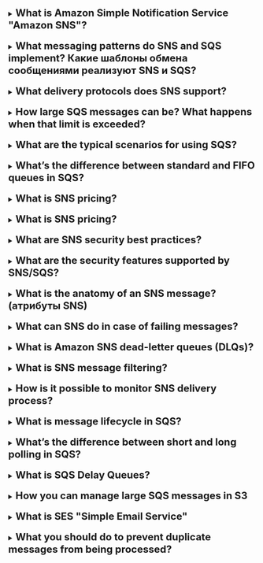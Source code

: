 [//]:# (What is Amazon Simple Notification Service "Amazon SNS"?)

<details>
    <summary>
        <b><big><big>
            What is Amazon Simple Notification Service "Amazon SNS"?
        </big></big></b>
    </summary>

Amazon Simple Notification Service (Amazon SNS) —
это веб-служба отправки уведомлений из облака.
Он предоставляет разработчикам возможность публиковать сообщения
из приложения и немедленно доставлять их подписчикам
или другим приложениям.

</details>
<br>

[//]:# (What messaging patterns do SNS and SQS implement? Какие шаблоны обмена сообщениями реализуют SNS и SQS?)

<details>
    <summary>
        <b><big><big>
            What messaging patterns do SNS and SQS implement? Какие шаблоны обмена сообщениями реализуют SNS и SQS?
        </big></big></b>
    </summary>

Amazon SNS позволяет приложениям отправлять срочные сообщения
нескольким подписчикам с помощью механизма «push»,
что избавляет от необходимости периодически проверять или «опрашивать»
наличие обновлений.

SQS - это служба очереди сообщений, используемая для обмена сообщениями
через модель опроса (когда пользователь сам спрашивает если ли сообщение),
и может использоваться для разделения компонентов отправки и получения.

</details>
<br>

[//]:# (What delivery protocols does SNS support?)

<details>
    <summary>
        <b><big><big>
            What delivery protocols does SNS support?
        </big></big></b>
    </summary>

Сообщение отправляются по транспортным протоколам
HTTP, HTTPS, Email-JSON и SQS,
будет состоять из простого объекта JSON,
который будет включать вложенную информацию

</details>
<br>

[//]:# (How large SQS messages can be? What happens when that limit is exceeded?)

<details>
    <summary>
        <b><big><big>
            How large SQS messages can be? What happens when that limit is exceeded?
        </big></big></b>
    </summary>

Максимальный размер — 262 144 байта (256 КБ).

Для отправки сообщений размером более 256 КБ можно использовать
расширенную клиентскую библиотеку Amazon SQS для Java.

Эта библиотека позволяет отправлять сообщения Amazon SQS,
содержащие ссылку на полезные данные сообщения в Amazon S3.
Максимальный размер полезной нагрузки составляет 2 ГБ.

В случае превышения aws разделит сообщения и отправит

</details>
<br>

[//]:# (What are the typical scenarios for using SQS?)

<details>
    <summary>
        <b><big><big>
            What are the typical scenarios for using SQS?
        </big></big></b>
    </summary>

Лучший механизм использования очередей является собственно механизм очереди
когда что-то одновременно получает огромное кол-во сообщений и эти
сообщения мы не можем обработать сразу ввиду своих вычислительных способностей

Физическим примером является смс голосование, когда огромное кол-во людей
фигачить в сервис и он кидает все сообщения в очередь и обрабатывает
без риска тормоза всей системы

</details>
<br>

[//]:# (What’s the difference between standard and FIFO queues in SQS?)

<details>
    <summary>
        <b><big><big>
            What’s the difference between standard and FIFO queues in SQS?
        </big></big></b>
    </summary>

Стандартные очереди

- **Неограниченная пропускная способность.**
  Стандартные очереди поддерживают почти неограниченное количество
  транзакций в секунду (TPS).

- **Доставка по принципу «хотя бы один раз».**
  Сообщение доставляется как минимум один раз, иногда доставляется несколько копий сообщения.

- **Упорядочение «Наилучшее из возможного».**
  Иногда сообщения могут быть доставлены в порядке, отличающемся от
  порядка их отправки.

Очереди FIFO (First in First out)

- **Высокая пропускная способность.**
  По умолчанию очереди FIFO поддерживают обработку до 300 сообщений
  в секунду (300 операций отправки, получения или удаления в секунду).

- **Строго однократная обработка.**
  Сообщение доставляется один раз и остается доступным до тех пор,
  пока получатель не обработает и не удалит его.
  Дублирующие сообщения в очередь не помещаются.

- **Доставка по принципу «первым получено – первым отправлено».**
  Порядок, в котором сообщения отправляются и принимаются,
  строго сохраняется.

</details>
<br>

[//]:# (What is SNS pricing?)

<details>
    <summary>
        <b><big><big>
            What is SNS pricing?
        </big></big></b>
    </summary>

В зависимости от типа передачи сообщения, цена выстраивается от кол-ва сообщений
как пример
Mobile Push Notifications	$0.50 per million notifications

</details>
<br>

[//]:# (What is SQS pricing?)

<details>
    <summary>
        <b><big><big>
            What is SNS pricing?
        </big></big></b>
    </summary>

В зависимости от типа передачи сообщения, цена выстраивается от кол-ва сообщений
и типа выбранной обработки (Standard \\ FIFO)
как пример
From 1 Million to 100 Billion Requests/Month	(ST)$0.40	(FIFO)$0.50

</details>
<br>

[//]:# (What are SNS security best practices?)

<details>
    <summary>
        <b><big><big>
            What are SNS security best practices?
        </big></big></b>
    </summary>

Советы от aws:
- Убедитесь, что топики (sns) не являются общедоступными
- Реализовать доступ с минимальными привилегиями
- Реализовать шифрование на стороне сервера
- Принудительное шифрование данных при передаче
- Рассмотрите возможность использования конечных точек VPC для доступа к Amazon SNS.

</details>
<br>

[//]:# (What are the security features supported by SNS/SQS?)

<details>
    <summary>
        <b><big><big>
            What are the security features supported by SNS/SQS?
        </big></big></b>
    </summary>

Amazon SNS предоставляет полный набор функций безопасности
для защиты ваших данных от несанкционированного и анонимного доступа,
включая шифрование сообщений при передаче с помощью сертификатов
Amazon ATS, шифрование сообщений в состоянии покоя с помощью ключей
AWS KMS, конфиденциальность сообщений с помощью AWS PrivateLink
и аудит с помощью AWS CloudTrail.

Кроме того, вы можете подписать зашифрованные очереди Amazon SQS
на зашифрованные темы Amazon SNS,
чтобы установить сквозное шифрование в своих сценариях обмена сообщениями.

</details>
<br>

[//]:# (What is the anatomy of an SNS message? "атрибуты SNS")

<details>
    <summary>
        <b><big><big>
            What is the anatomy of an SNS message? (атрибуты SNS)
        </big></big></b>
    </summary>

Имя — имя атрибута сообщения.
Имя не должно начинаться или заканчиваться точкой,
а также не должно иметь последовательных точек.
Имя может содержать до 256 символов.

Тип — поддерживаемые типы данных атрибута сообщения:
String, String.Array, Number и Binary.

Значение – указанное пользователем значение атрибута сообщения.
Для строковых типов данных атрибут value имеет те же ограничения
на содержимое, что и тело сообщения.

</details>
<br>

[//]:# (What can SNS do in case of failing messages?)

<details>
    <summary>
        <b><big><big>
            What can SNS do in case of failing messages?
        </big></big></b>
    </summary>

Если сообщение не может быть успешно доставлено с первой попытки,
Amazon SNS применяет четырехэтапную политику повторных попыток:
1) повторные попытки без задержки между попытками,
2) повторные попытки с минимальной задержкой между попытками,
3) повторные попытки в соответствии с отсрочкой (настроено)
4) повторные попытки с максимальной задержкой между попытками.

Когда политика повторной доставки сообщения исчерпана,
Amazon SNS может переместить сообщение в очередь недоставленных
сообщений (DLQ).

</details>
<br>

[//]:# (What is Amazon SNS dead-letter queues DLQs?)

<details>
    <summary>
        <b><big><big>
            What is Amazon SNS dead-letter queues (DLQs)?
        </big></big></b>
    </summary>

Очередь недоставленных сообщений — это очередь Amazon SQS,
которую подписка Amazon SNS может использовать для сообщений,
которые не могут быть успешно доставлены подписчикам.
Сообщения, которые не могут быть доставлены из-за ошибок клиента
или сервера, помещаются в очередь недоставленных сообщений
для дальнейшего анализа или повторной обработки.

</details>
<br>

[//]:# (What is SNS message filtering?)

<details>
    <summary>
        <b><big><big>
            What is SNS message filtering?
        </big></big></b>
    </summary>

По умолчанию подписчик темы Amazon SNS получает каждое сообщение,
опубликованное в теме.
Чтобы получать подмножество сообщений,
подписчик должен назначить политику фильтрации для подписки на тему.

Политика фильтрации — это простой объект JSON,
содержащий атрибуты, определяющие, какие сообщения получает подписчик.
Когда вы публикуете сообщение в теме,
Amazon SNS сравнивает атрибуты сообщения с атрибутами в политике
фильтрации для каждой из подписок темы.
Если какой-либо из атрибутов совпадает, Amazon SNS отправляет
сообщение подписчику.
В противном случае Amazon SNS пропускает подписчика
без отправки сообщения.
Если у подписки нет политики фильтрации, подписка получает
каждое сообщение, опубликованное в ее теме.

</details>
<br>

[//]:# (How is it possible to monitor SNS delivery process?)

<details>
    <summary>
        <b><big><big>
            How is it possible to monitor SNS delivery process?
        </big></big></b>
    </summary>

- aws консоль CloudWatch,
- собственного интерфейса командной строки (CLI) CloudWatch
- программно с помощью CloudWatch API.

</details>
<br>

[//]:# (How is it possible to monitor SNS delivery process?)

<details>
    <summary>
        <b><big><big>
            What is message lifecycle in SQS?
        </big></big></b>
    </summary>

![img](https://docs.aws.amazon.com/AWSSimpleQueueService/latest/SQSDeveloperGuide/images/sqs-message-lifecycle-diagram.png)

- Отправка сообщения (сообщение избыточно распределяется по серверам Amazon SQS.)
- Получение сообщения (Пока сообщение A обрабатывается, оно остается в очереди и не возвращается для последующих запросов на получение)
- Удаление

</details>
<br>

[//]:# (What’s the difference between short and long polling in SQS?)

<details>
    <summary>
        <b><big><big>
            What’s the difference between short and long polling in SQS?
        </big></big></b>
    </summary>

![img](https://docs.aws.amazon.com/AWSSimpleQueueService/latest/SQSDeveloperGuide/images/sqs-message-lifecycle-diagram.png)

Длительный опрос Amazon SQS — это способ извлечения сообщений
из ваших очередей Amazon SQS.

В то время как **обычный короткий опрос** возвращает результат немедленно,
даже если опрашиваемая очередь сообщений пуста

**длительный** опрос не возвращает ответ до тех пор, пока сообщение
не поступит в очередь сообщений или пока не истечет
время длительного опроса.

</details>
<br>

[//]:# (What is SQS Delay Queues?)

<details>
    <summary>
        <b><big><big>
            What is SQS Delay Queues?
        </big></big></b>
    </summary>

This is a special type of messages that you can use to
- postpone delivery of new messages
- messages in Delay Queue remain invisible for the duration of delay 
(0-900s (15min))
- Large distributed apps may need to introduce delay in processing

</details>
<br>

[//]:# (How you can manage large SQS messages in S3?)

<details>
    <summary>
        <b><big><big>
            How you can manage large SQS messages in S3
        </big></big></b>
    </summary>

to store large messages 256KB - 2GB you need following
- use S3
- AWS SDK for Java
- SQS Extended client library for Java
- An S3 bucket

</details>
<br>

[//]:# (What is SES "Simple Email Service"? SES vs SNS)

<details>
    <summary>
        <b><big><big>
            What is SES "Simple Email Service"
        </big></big></b>
    </summary>

When you want to send automated emails

SES:
- can trigger a lambda function or sns
- it can be used for both incoming and ongoing email
- email address is all that need to start
- email only
- not subscribe based

SNS:
- pub/sub messages service formats as SMS, HTTP, SQS, email
- can trigger lambda
- can fan out messages to a large number of recipients
- consumers must subscribe to a topic to receive notification

</details>
<br>

[//]:# (What you should do to prevent duplicate messages from being processed?)

<details>
    <summary>
        <b><big><big>
            What you should do to prevent duplicate messages from being processed?
        </big></big></b>
    </summary>

Create a DynamoDB table to store the SQS message IDs 
of the messages that have been successfully processed. 
Configure the Lambda function to check the DynamoDB table 
to see if a message has already been successfully processed 
and only process messages that are not already processed.

If you are receiving multiple messages with the same message ID,
you can use DynamoDB to record the message IDs of messages 
that were already successfully processed and have your Lambda 
function check the DynamoDB table before processing each message.

</details>
<br>